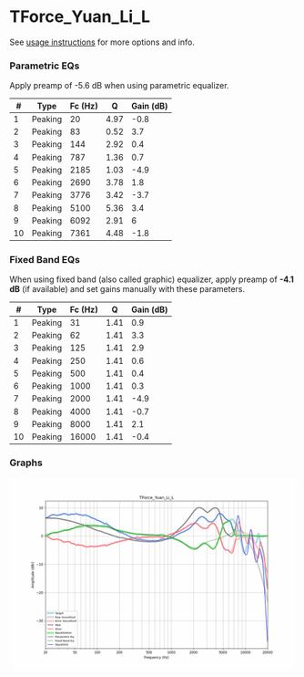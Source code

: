 # TForce_Yuan_Li_L
See [usage instructions](https://github.com/jaakkopasanen/AutoEq#usage) for more options and info.

### Parametric EQs
Apply preamp of -5.6 dB when using parametric equalizer.

|   # | Type    |   Fc (Hz) |    Q |   Gain (dB) |
|-----|---------|-----------|------|-------------|
|   1 | Peaking |        20 | 4.97 |        -0.8 |
|   2 | Peaking |        83 | 0.52 |         3.7 |
|   3 | Peaking |       144 | 2.92 |         0.4 |
|   4 | Peaking |       787 | 1.36 |         0.7 |
|   5 | Peaking |      2185 | 1.03 |        -4.9 |
|   6 | Peaking |      2690 | 3.78 |         1.8 |
|   7 | Peaking |      3776 | 3.42 |        -3.7 |
|   8 | Peaking |      5100 | 5.36 |         3.4 |
|   9 | Peaking |      6092 | 2.91 |         6   |
|  10 | Peaking |      7361 | 4.48 |        -1.8 |

### Fixed Band EQs
When using fixed band (also called graphic) equalizer, apply preamp of **-4.1 dB** (if available) and set gains manually with these parameters.

|   # | Type    |   Fc (Hz) |    Q |   Gain (dB) |
|-----|---------|-----------|------|-------------|
|   1 | Peaking |        31 | 1.41 |         0.9 |
|   2 | Peaking |        62 | 1.41 |         3.3 |
|   3 | Peaking |       125 | 1.41 |         2.9 |
|   4 | Peaking |       250 | 1.41 |         0.6 |
|   5 | Peaking |       500 | 1.41 |         0.4 |
|   6 | Peaking |      1000 | 1.41 |         0.3 |
|   7 | Peaking |      2000 | 1.41 |        -4.9 |
|   8 | Peaking |      4000 | 1.41 |        -0.7 |
|   9 | Peaking |      8000 | 1.41 |         2.1 |
|  10 | Peaking |     16000 | 1.41 |        -0.4 |

### Graphs
![](./TForce_Yuan_Li_L.png)
